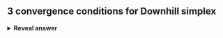 ## 3 convergence conditions for Downhill simplex
<details>
<summary><b>Reveal answer</b></summary>
<b>Domain Convergence</b>&nbsp;- all simplex points are sufficiently close<br><b>Function Convergence</b> - Function values at the simplex vertiices are sufficiently close<br><b>Out of Time</b> - Terminate when a max number of iterations or function valuations has been reached
</details>
